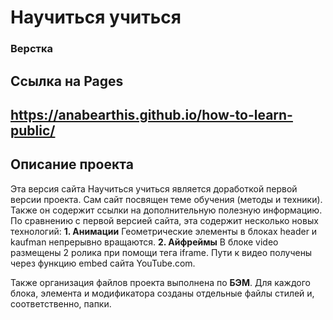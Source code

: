 # Научиться учиться
### Верстка

## Ссылка на Pages
https://anabearthis.github.io/how-to-learn-public/
------

## Описание проекта


Эта версия сайта Научиться учиться является доработкой первой версии проекта.
Сам сайт посвящен теме обучения (методы и техники). Также он содержит ссылки на дополнительную полезную информацию.
По сравнению с первой версией сайта, эта содержит несколько новых технологий:
**1. Анимации**
	Геометрические элементы в блоках header и kaufman непрерывно вращаются.
**2. Айфреймы**
	В блоке video размещены 2 ролика при помощи тега iframe. Пути к видео получены через функцию embed сайта YouTube.com.

Также организация файлов проекта выполнена по **БЭМ**. Для каждого блока, элемента и модификатора созданы отдельные файлы стилей и,
соответственно, папки.
